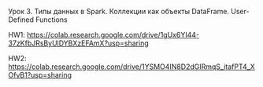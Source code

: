 Урок 3. Типы данных в Spark. Коллекции как объекты DataFrame. User-Defined Functions

HW1: https://colab.research.google.com/drive/1gUx6YI44-37zKfbJRsByUlDYBXzEFAmX?usp=sharing

HW2: https://colab.research.google.com/drive/1YSMO4IN8D2dGIRmqS_itafPT4_XOfvB1?usp=sharing
